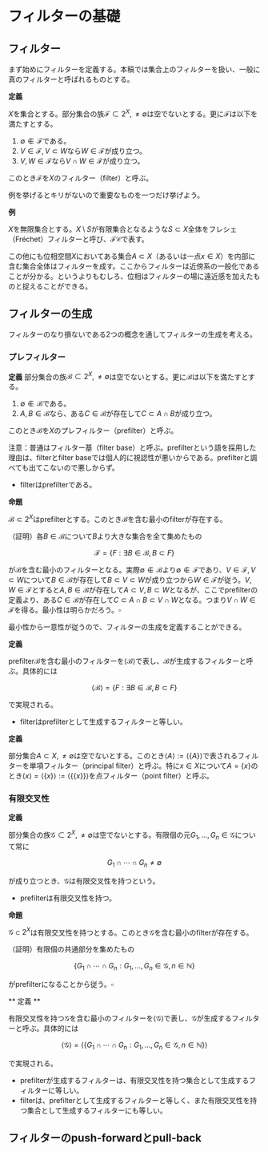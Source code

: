 # フィルターの基礎

## フィルター

まず始めにフィルターを定義する。本稿では集合上のフィルターを扱い、一般に真のフィルターと呼ばれるものとする。

**定義**

${ X }$を集合とする。部分集合の族${ \mathscr{F}\subset 2^{X}, \neq \emptyset }$は空でないとする。更に${ \mathscr{F} }$は以下を満たすとする。

1. ${ \emptyset\notin\mathscr{F} }$である。
1. ${ V\in\mathscr{F}, V\subset W }$なら${ W\in\mathscr{F} }$が成り立つ。
1. ${ V, W\in\mathscr{F} }$なら${ V\cap W\in\mathscr{F} }$が成り立つ。

このとき${ \mathscr{F} }$を${ X }$のフィルター（filter）と呼ぶ。

例を挙げるとキリがないので重要なものを一つだけ挙げよう。

**例**

${ X }$を無限集合とする。${ X\setminus S }$が有限集合となるような${ S\subset X }$全体をフレシェ（Fréchet）フィルターと呼び、${ \mathcal{FC} }$で表す。

この他にも位相空間${ X }$においてある集合${ A\subset X }$（あるいは一点${ x\in X }$）を内部に含む集合全体はフィルターを成す。ここからフィルターは近傍系の一般化であることが分かる。というよりもむしろ、位相はフィルターの場に遠近感を加えたものと捉えることができる。


## フィルターの生成

フィルターのなり損ないである2つの概念を通してフィルターの生成を考える。

### プレフィルター

**定義**
部分集合の族${ \mathscr{B}\subset 2^{X}, \neq \emptyset }$は空でないとする。更に${ \mathscr{B} }$は以下を満たすとする。

1. ${ \emptyset\notin\mathscr{B} }$である。
1. ${ A, B\in\mathscr{B} }$なら、ある${ C\in\mathscr{B} }$が存在して${ C\subset A\cap B }$が成り立つ。

このとき${ \mathscr{B} }$を${ X }$のプレフィルター（prefilter）と呼ぶ。

注意：普通はフィルター基（filter base）と呼ぶ。prefilterという語を採用した理由は、filterとfilter baseでは個人的に視認性が悪いからである。prefilterと調べても出てこないので悪しからず。

* filterはprefilterである。

**命題**

${ \mathscr{B}\subset 2^{X} }$はprefilterとする。このとき${ \mathscr{B} }$を含む最小のfilterが存在する。

（証明）各${ B\in\mathscr{B} }$について${ B }$より大きな集合を全て集めたもの

$$
\displaystyle \mathscr{F}=\lbrace F : \exists B\in\mathscr{B}, B\subset F \rbrace
$$

が${ \mathscr{B} }$を含む最小のフィルターとなる。実際${ \emptyset\notin\mathscr{B} }$より${ \emptyset\notin\mathscr{F} }$であり、${ V\in\mathscr{F}, V\subset W }$について${ B\in\mathscr{B} }$が存在して${ B\subset V\subset W }$が成り立つから${ W\in\mathscr{F} }$が従う。${ V, W\in\mathscr{F} }$とすると${ A, B\in\mathscr{B} }$が存在して${ A\subset V, B\subset W }$となるが、ここでprefilterの定義より、ある${ C\in\mathscr{B} }$が存在して${ C\subset A\cap B\subset V\cap W }$となる。つまり${ V\cap W\in\mathscr{F} }$を得る。最小性は明らかだろう。${ \square }$

最小性から一意性が従うので、フィルターの生成を定義することができる。

**定義**

prefilter${ \mathscr{B} }$を含む最小のフィルターを${ \langle \mathscr{B} \rangle }$で表し、${ \mathscr{B} }$が生成するフィルターと呼ぶ。具体的には

$$
\displaystyle \langle \mathscr{B} \rangle = \lbrace F : \exists B\in\mathscr{B} , B\subset F \rbrace
$$

で実現される。

* filterはprefilterとして生成するフィルターと等しい。

**定義**

部分集合${ A\subset X, \neq \emptyset }$は空でないとする。このとき${ \langle A \rangle:=\langle \lbrace A \rbrace \rangle }$で表されるフィルターを単項フィルター（principal filter）と呼ぶ。特に${ x\in X }$について${ A=\lbrace x \rbrace }$のとき${ \langle x \rangle=\langle \lbrace x \rbrace \rangle:=\langle \lbrace \lbrace x \rbrace \rbrace \rangle }$を点フィルター（point filter）と呼ぶ。


### 有限交叉性

**定義**

部分集合の族${ \mathscr{G}\subset 2^{X}, \neq \emptyset }$は空でないとする。有限個の元${ G_{1}, \dotsc, G_{n}\in\mathscr{G} }$について常に

$$
\displaystyle G_{1}\cap\dotsb\cap G_{n}\neq\emptyset
$$

が成り立つとき、${ \mathscr{G} }$は有限交叉性を持つという。

* prefilterは有限交叉性を持つ。

**命題**

${ \mathscr{G}\subset 2^{X} }$は有限交叉性を持つとする。このとき${ \mathscr{G} }$を含む最小のfilterが存在する。

（証明）有限個の共通部分を集めたもの

$$
\displaystyle \lbrace G_{1}\cap\dotsb\cap G_{n} : G_{1}, \dotsc, G_{n}\in\mathscr{G}, n\in\mathbb{N} \rbrace
$$

がprefilterになることから従う。${ \square }$

** 定義 **

有限交叉性を持つ${ \mathscr{G} }$を含む最小のフィルターを${ \langle \mathscr{G} \rangle }$で表し、${ \mathscr{G} }$が生成するフィルターと呼ぶ。具体的には

$$
\displaystyle \langle \mathscr{G} \rangle = \langle \lbrace G_{1}\cap\dotsb\cap G_{n} : G_{1}, \dotsc, G_{n}\in\mathscr{G}, n\in\mathbb{N} \rbrace \rangle
$$

で実現される。

* prefilterが生成するフィルターは、有限交叉性を持つ集合として生成するフィルターに等しい。
* filterは、prefilterとして生成するフィルターと等しく、また有限交叉性を持つ集合として生成するフィルターにも等しい。


## フィルターのpush-forwardとpull-back